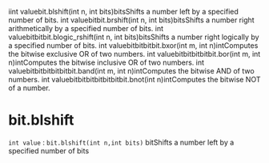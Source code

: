 iint valuebit.blshift(int n, int bits)bitsShifts a number left by a specified number of bits.
int valuebitbit.brshift(int n, int bits)bitsShifts a number right arithmetically by a specified number of bits.
int valuebitbitbit.blogic_rshift(int n, int bits)bitsShifts a number right logically by a specified number of bits.
int valuebitbitbitbit.bxor(int m, int n)intComputes the bitwise exclusive OR of two numbers.
int valuebitbitbitbitbit.bor(int m, int n)intComputes the bitwise inclusive OR of two numbers.
int valuebitbitbitbitbitbit.band(int m, int n)intComputes the bitwise AND of two numbers.
int valuebitbitbitbitbitbitbit.bnot(int n)intComputes the bitwise NOT of a number.

# bit.blshift
`int value` : `bit.blshift(int n,int bits)`  bitShifts a number left by a specified number of bits
